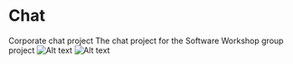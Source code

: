 # Chat
Corporate chat project
The chat project for the Software Workshop group project
![Alt text](https://drive.google.com/open?id=1TdY_zhqqUy2AV0baF04kihvAMeJjT9H9)
![Alt text](https://drive.google.com/open?id=1AeI8KjZ_E2MtrdA2Ld2T34ZfDjBeY4I9)
